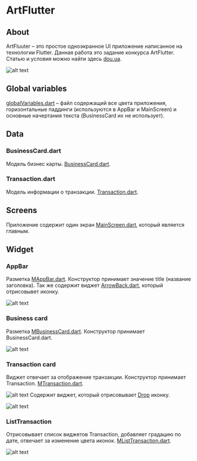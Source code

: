 # ArtFlutter

## About

ArtFluuter – это простое одноэкранное UI приложение написанное на технологии Flutter. Данная работа это задание конкурса ArtFlutter. Статью и условия можно найти здесь [dou.ua](https://dou.ua/lenta/articles/cross-platform-mobile-development/).

![alt text](http://dev.artebiakin.com/source/img-07.png 'ArtFlutter')

## Global variables

[globalVariables.dart](https://github.com/artebiakin/art_flutter/tree/master/lib/globalVariables.dart) – файл содержащий все цвета приложения, горизонтальные паддинги (используются в AppBar и MainScreen) и основные начертания текста (BusinessСard их не использует).

## Data

### BusinessCard.dart

Модель бизнес карты. [BusinessCard.dart](https://github.com/artebiakin/art_flutter/tree/master/lib/data/BusinessCard.dart).

### Transaction.dart

Модель информации о транзакции. [Transaction.dart](https://github.com/artebiakin/art_flutter/tree/master/lib/data/Transaction.dart).

## Screens

Приложение содержит один экран [MainScreen.dart](https://github.com/artebiakin/art_flutter/tree/master/lib/screens/MainScreen.dart), который является главным.

## Widget

### AppBar

Разметка [MAppBar.dart](https://github.com/artebiakin/art_flutter/tree/master/lib/widgets/AppBar.dart). Конструктор принимает значение title (название заголовка). Так же содержит виджет [ArrowBack.dart](https://github.com/artebiakin/art_flutter/tree/master/lib/widgets/icons/ArrowBack.dart), который отрисовывет иконку.

![alt text](http://dev.artebiakin.com/source/img-01.png 'AppBar')

### Business card

Разметка [MBusinessСard.dart](https://github.com/artebiakin/art_flutter/tree/master/lib/widgets/MBusinessСard.dart). Конструктор принимает BusinessСard.dart.

![alt text](http://dev.artebiakin.com/source/img-02.png 'Business card')

### Transaction card

Виджет отвечает за отображение транзакции. Конструктор принимает Transaction.
[MTransaction.dart](https://github.com/artebiakin/art_flutter/tree/master/lib/widgets/MBusinessСard.dart).

![alt text](http://dev.artebiakin.com/source/img-03.png 'Transaction')
Содержит виджет, который отрисовывает [Drop](https://github.com/artebiakin/art_flutter/tree/master/lib/widgets/icons/Drop.dart) иконку.

![alt text](http://dev.artebiakin.com/source/img-04.png 'Drop')

### ListTransaction

Отрисовывает список виджетов Transaction, добавляет градацию по дате, отвечает за изменение цвета иконок.
[MListTransaction.dart](https://github.com/artebiakin/art_flutter/tree/master/lib/widgets/MListTransaction.dart).

![alt text](http://dev.artebiakin.com/source/img-05.png 'ListTransaction')
